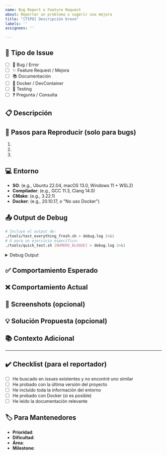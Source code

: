 ```yaml
---
name: Bug Report o Feature Request
about: Reportar un problema o sugerir una mejora
title: "[TIPO] Descripción breve"
labels: ''
assignees: ''

---
```


## 🐛 Tipo de Issue
<!-- Marca con 'x' el tipo correspondiente -->
- [ ] 🐛 Bug / Error
- [ ] ✨ Feature Request / Mejora
- [ ] 📚 Documentación
- [ ] 🐳 Docker / DevContainer
- [ ] 🧪 Testing
- [ ] ❓ Pregunta / Consulta

## 📋 Descripción
<!-- Describe claramente el problema o la mejora solicitada -->

## 🔄 Pasos para Reproducir (solo para bugs)
1. 
2. 
3. 

## 💻 Entorno
<!-- Completa la información de tu sistema -->
- **SO**: (e.g., Ubuntu 22.04, macOS 13.0, Windows 11 + WSL2)
- **Compilador**: (e.g., GCC 11.3, Clang 14.0)
- **CMake**: (e.g., 3.22.1)
- **Docker**: (e.g., 20.10.17, o "No uso Docker")

## 📤 Output de Debug
<!-- Para bugs, incluye el output de estos comandos -->
```bash
# Incluye el output de:
./tools/test_everything_fresh.sh > debug.log 2>&1
# O para un ejercicio específico:
./tools/quick_test.sh [NUMERO_BLOQUE] > debug.log 2>&1
```

<details>
<summary>Debug Output</summary>

```
<!-- Pega aquí el contenido de debug.log -->
```

</details>

## ✅ Comportamiento Esperado
<!-- Describe qué esperabas que pasara -->

## ❌ Comportamiento Actual
<!-- Describe qué está pasando realmente -->

## 📸 Screenshots (opcional)
<!-- Si es relevante, agrega capturas de pantalla -->

## 💡 Solución Propuesta (opcional)
<!-- Si tienes una idea de cómo solucionarlo -->

## 📚 Contexto Adicional
<!-- Cualquier información adicional que pueda ser útil -->

---

## ✔️ Checklist (para el reportador)
- [ ] He buscado en issues existentes y no encontré uno similar
- [ ] He probado con la última versión del proyecto
- [ ] He incluido toda la información del entorno
- [ ] He probado con Docker (si es posible)
- [ ] He leído la documentación relevante

## 🏷️ Para Mantenedores
<!-- No completar - para uso de mantenedores -->
- **Prioridad**: 
- **Dificultad**: 
- **Área**: 
- **Milestone**: 
